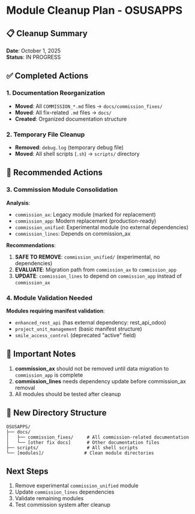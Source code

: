 # Module Cleanup Plan - OSUSAPPS

## 📋 Cleanup Summary

**Date**: October 1, 2025  
**Status**: IN PROGRESS

## ✅ Completed Actions

### 1. Documentation Reorganization
- **Moved**: All `COMMISSION_*.md` files → `docs/commission_fixes/`
- **Moved**: All fix-related `.md` files → `docs/`
- **Created**: Organized documentation structure

### 2. Temporary File Cleanup
- **Removed**: `debug.log` (temporary debug file)
- **Moved**: All shell scripts (`.sh`) → `scripts/` directory

## 🎯 Recommended Actions

### 3. Commission Module Consolidation
**Analysis**:
- `commission_ax`: Legacy module (marked for replacement)
- `commission_app`: Modern replacement (production-ready)
- `commission_unified`: Experimental module (no external dependencies)
- `commission_lines`: Depends on commission_ax

**Recommendations**:
1. **SAFE TO REMOVE**: `commission_unified/` (experimental, no dependencies)
2. **EVALUATE**: Migration path from `commission_ax` to `commission_app`
3. **UPDATE**: `commission_lines` to depend on `commission_app` instead of `commission_ax`

### 4. Module Validation Needed
**Modules requiring manifest validation**:
- `enhanced_rest_api` (has external dependency: rest_api_odoo)
- `project_unit_management` (basic manifest structure)
- `smile_access_control` (deprecated "active" field)

## 🚨 Important Notes

1. **commission_ax** should not be removed until data migration to `commission_app` is complete
2. **commission_lines** needs dependency update before commission_ax removal
3. All modules should be tested after cleanup

## 📁 New Directory Structure

```
OSUSAPPS/
├── docs/
│   ├── commission_fixes/     # All commission-related documentation
│   └── [other fix docs]      # Other documentation files
├── scripts/                  # All shell scripts
└── [modules]/               # Clean module directories
```

## Next Steps

1. Remove experimental `commission_unified` module
2. Update `commission_lines` dependencies
3. Validate remaining modules
4. Test commission system after cleanup